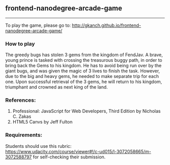 ## frontend-nanodegree-arcade-game
-------------------------------
To play the game, please go to: http://gkanch.github.io/frontend-nanodegree-arcade-game/

### How to play
The greedy bugs has stolen 3 gems from the kingdom of FendJav.  A brave, young prince 
is tasked with crossing the treasurous buggy path, in order to bring back the Gems to his kingdom.
He has to avoid being run over by the giant bugs, and was given the magic of 3 lives to finish the task.
However, due to the big and heavy gems, he needed to make separate trip for each one.
Upon successful retrieval of the 3 gems, he will return to his kingdom, triumphant and crowned as
next king of the land.

### References:

1. Professional: JavaScript for Web Developers, Third Edition by Nicholas C. Zakas
2. HTML5 Canvs by Jeff Fulton

### Requirements:
Students should use this rubric: https://www.udacity.com/course/viewer#!/c-ud015/l-3072058665/m-3072588797 for self-checking their submission.
